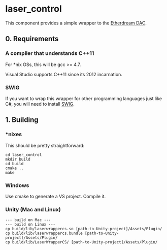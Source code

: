 # laser_control

This component provides a simple wrapper to the [Etherdream DAC][ed].

## 0. Requirements

### A compiler that understands C++11

For *nix OSs, this will be gcc >= 4.7.

Visual Studio supports C++11 since its 2012 incarnation.

### SWIG

If you want to wrap this wrapper for other programming languages just like C#, you will need to install [SWIG][swig].

## 1. Building

### *nixes

This should be pretty straightforward:

    cd laser_control
    mkdir build
    cd build
    cmake ..
    make

### Windows

Use cmake to generate a VS project. Compile it.

### Unity (Mac and Linux)
    --- build on Mac ---
    --- build on Linux ---
    cp build/lib/laserwrappercs.so [path-to-Unity-project]/Assets/Plugin/
    cp build/lib/laserwrappercs.bundle [path-to-Unity-project]/Assets/Plugin/
    cp build/lib/LaserWrapperCS/ [path-to-Unity-project]/Assets/Plugin/


[swig]: http://swig.org/
[ed]: http://www.ether-dream.com/
